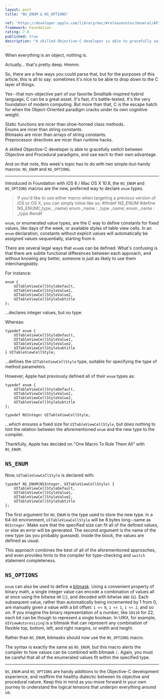```yaml
---
layout: post
title: "NS_ENUM & NS_OPTIONS"

ref: "https://developer.apple.com/library/mac/#releasenotes/General/APIDiffsMacOSX10_8/Foundation.html"
framework: Foundation
rating: 7.0
published: true
description: "A skilled Objective-C developer is able to gracefully switch between Objective and Procedural paradigms, and use each to their own advantage."
---
```


When everything is an object, nothing is.

Actually... that's pretty deep. Hmmm. 

So, there are a few ways you could parse that, but for the purposes of this article, this is all to say: sometimes it's nice to be able to drop down to the C layer of things.

Yes--that non-objective part of our favorite Smalltalk-inspired hybrid language, C can be a great asset. It's fast, it's battle-tested, it's the very foundation of modern computing. But more than that, C is the escape hatch for when the Object-Oriented paradigm cracks under its own cognitive weight.

Static functions are nicer than shoe-horned class methods.  
Enums are nicer than string constants.   
Bitmasks are nicer than arrays of string constants.   
Preprocessor directives are nicer than runtime hacks.

A skilled Objective-C developer is able to gracefully switch between Objective and Procedural paradigms, and use each to their own advantage.

And on that note, this week's topic has to do with two simple-but-handy macros: `NS_ENUM` and `NS_OPTIONS`.

---

Introduced in Foundation with iOS 6 / Mac OS X 10.8, the `NS_ENUM` and `NS_OPTIONS` macros are the new, preferred way to declare `enum` types.

> If you'd like to use either macro when targeting a previous version of iOS or OS X, you can simply inline like so:
>    #ifndef NS_ENUM
>    #define NS_ENUM(_type, _name) enum _name : _type _name; enum _name : _type
>    #endif

`enum`, or enumerated value types, are the C way to define constants for fixed values, like days of the week, or available styles of table view cells. In an `enum` declaration, constants without explicit values will automatically be assigned values sequentially, starting from `0`.

There are several legal ways that `enum`s can be defined. What's confusing is that there are subtle functional differences between each approach, and without knowing any better, someone is just as likely to use them interchangeably. 

For instance:

    enum {
        UITableViewCellStyleDefault,
        UITableViewCellStyleValue1,
        UITableViewCellStyleValue2,
        UITableViewCellStyleSubtitle
    };

...declares integer values, but no type. 

Whereas:

    typedef enum {
        UITableViewCellStyleDefault,
        UITableViewCellStyleValue1,
        UITableViewCellStyleValue2,
        UITableViewCellStyleSubtitle
    } UITableViewCellStyle;

...defines the `UITableViewCellStyle` type, suitable for specifying the type of method parameters.

However, Apple had previously defined all of their `enum` types as:

    typedef enum {
        UITableViewCellStyleDefault,
        UITableViewCellStyleValue1,
        UITableViewCellStyleValue2,
        UITableViewCellStyleSubtitle
    };

    typedef NSInteger UITableViewCellStyle;

...which ensures a fixed size for `UITableViewCellStyle`, but does nothing to hint the relation between the aforementioned `enum` and the new type to the compiler.

Thankfully, Apple has decided on "One Macro To Rule Them All" with `NS_ENUM`.

## `NS_ENUM`

Now, `UITableViewCellStyle` is declared with:

    typedef NS_ENUM(NSInteger, UITableViewCellStyle) {
        UITableViewCellStyleDefault,
        UITableViewCellStyleValue1,
        UITableViewCellStyleValue2,
        UITableViewCellStyleSubtitle
    };

The first argument for `NS_ENUM` is the type used to store the new type. In a 64-bit environment, `UITableViewCellStyle` will be 8 bytes long--same as `NSInteger`. Make sure that the specified size can fit all of the defined values, or else an error will be generated. The second argument is the name of the new type (as you probably guessed). Inside the block, the values are defined as usual.

This approach combines the best of all of the aforementioned approaches, and even provides hints to the compiler for type-checking and `switch` statement completeness.

## `NS_OPTIONS`

`enum` can also be used to define a [bitmask](http://en.wikipedia.org/wiki/Mask_(computing)). Using a convenient property of binary math, a single integer value can encode a combination of values all at once using the bitwise `OR` (`|`), and decoded with bitwise `AND` (`&`). Each subsequent value, rather than automatically being incremented by 1 from 0, are manually given a value with a bit offset: `1 << 0`, `1 << 1`, `1 << 2`, and so on. If you imagine the binary representation of a number, like `10110` for 22, each bit can be though to represent a single boolean. In UIKit, for example, `UIViewAutoresizing` is a bitmask that can represent any combination of flexible top, bottom, left, and right margins, or width and height. 

Rather than `NS_ENUM`, bitmasks should now use the `NS_OPTIONS` macro.

The syntax is exactly the same as `NS_ENUM`, but this macro alerts the compiler to how values can be combined with bitmask `|`. Again, you must be careful that all of the enumerated values fit within the specified type.

---

`NS_ENUM` and `NS_OPTIONS` are handy additions to the Objective-C development experience, and reaffirm the healthy dialectic between its objective and procedural nature. Keep this in mind as you move forward in your own journey to understand the logical tensions that underpin everything around us.
